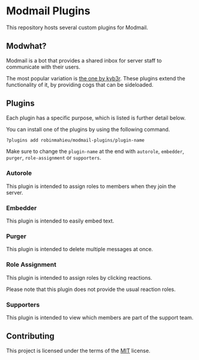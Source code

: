# Modmail Plugins

This repository hosts several custom plugins for Modmail.

## Modwhat?

Modmail is a bot that provides a shared inbox for server staff to communicate with their users.

The most popular variation is [the one by kyb3r][kyb3r-modmail]. These plugins extend the functionality of it, by providing cogs that can be sideloaded.

## Plugins

Each plugin has a specific purpose, which is listed is further detail below.

You can install one of the plugins by using the following command.

```sh
?plugins add robinmahieu/modmail-plugins/plugin-name
```

Make sure to change the `plugin-name` at the end with `autorole`, `embedder`, `purger`, `role-assignment` or `supporters`.

### Autorole

This plugin is intended to assign roles to members when they join the server.

### Embedder

This plugin is intended to easily embed text.

### Purger

This plugin is intended to delete multiple messages at once.

### Role Assignment

This plugin is intended to assign roles by clicking reactions.

Please note that this plugin does not provide the usual reaction roles.

### Supporters

This plugin is intended to view which members are part of the support team.

## Contributing

This project is licensed under the terms of the [MIT][mit-license] license.

[kyb3r-modmail]: <https://github.com/kyb3r/modmail>
[mit-license]: <https://github.com/robinmahieu/modmail-plugins/blob/stardust/LICENSE>
